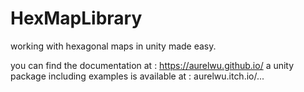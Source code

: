 # HexMapLibrary
working with hexagonal maps in unity made easy.

you can find the documentation at : https://aurelwu.github.io/
a unity package including examples is available at : aurelwu.itch.io/...
